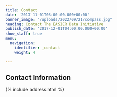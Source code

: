 ```yaml
---
title: Contact
date: '2017-11-01T03:00:00.000+00:00'
banner_image: "/uploads/2022/09/21/compass.jpg"
heading: Contact The EASIER Data Initiative
publish_date: '2017-12-01T04:00:00.000+00:00'
show_staff: true
menu:
  navigation:
    identifier: _contact
    weight: 4

---
```

## Contact Information

{% include address.html %}